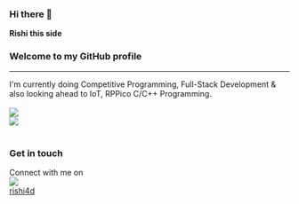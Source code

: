 ### Hi there 👋
<b>Rishi this side</b>

<h3>Welcome to my GitHub profile</h3>
<hr>
I'm currently doing Competitive Programming, Full-Stack Development & also looking ahead to IoT, RPPico C/C++ Programming.<br><br>
<a href='https://www.codechef.com/users/rishi_26'><img src="https://img.shields.io/badge/Codechef-%23B92B27.svg?&style=for-the-badge&logo=Codechef&logoColor=white"/></a>
<br>
<a href='https://www.hackerrank.com/rishi4d'><img src="https://img.shields.io/badge/-Hackerrank-2EC866?style=for-the-badge&logo=HackerRank&logoColor=white"/></a>
<br><br>
<h3>Get in touch</h3>
Connect with me on
<br>
<a href='https://www.linkedin.com/in/rishi4d/'><img src="https://img.shields.io/badge/LinkedIn-0077B5?style=for-the-badge&logo=linkedin&logoColor=white"/></a>
<br>
<a href='rishi4d.in'>rishi4d</a>
<!--
**rishi4d/rishi4d** is a ✨ _special_ ✨ repository because its `README.md` (this file) appears on your GitHub profile.

Here are some ideas to get you started:

- 🔭 I’m currently working on ...
- 🌱 I’m currently learning ...
- 👯 I’m looking to collaborate on ...
- 🤔 I’m looking for help with ...
- 💬 Ask me about ...
- 📫 How to reach me: ...
- 😄 Pronouns: ...
- ⚡ Fun fact: ...
-->
